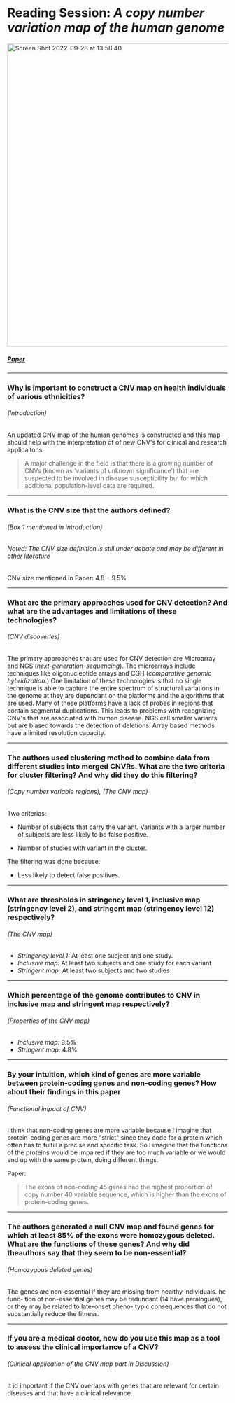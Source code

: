 # Reading Session:  *A copy number variation map of the human genome*
<img width="693" alt="Screen Shot 2022-09-28 at 13 58 40" src="https://user-images.githubusercontent.com/63153161/192773189-1abb832f-0200-46e9-970b-f49b99fc3bd0.png">

##### [Paper](https://github.com/compbiozurich/UZH-BIO392/files/9664305/nrg3871.pdf)

---

### Why is important to construct a CNV map on health individuals of various ethnicities? 
###### (Introduction)
An updated CNV map of the human genomes is constructed and this map should help with the interpretation of of new CNV's for clinical and research applicaitons.
  > A major challenge in the field is that there is a growing number of CNVs (known as ‘variants of unknown significance’) that are suspected to be involved in disease susceptibility but for which additional population-level data are required.

---

### What is the CNV size that the authors defined? 
###### (Box 1 mentioned in introduction)
###### Noted: The CNV size definition is still under debate and may be different in other literature
CNV size mentioned in Paper: $4.8 - 9.5$%

---

### What are the primary approaches used for CNV detection? And what are the advantages and limitations of these technologies? 
###### (CNV discoveries)
The primary approaches that are used for CNV detection are Microarray and NGS (*next-generation-sequencing*). The microarrays include techniques like oligonucleotide arrays and CGH (*comparative genomic hybridization*.) 
One limitation of these technologies is that no single technique is able to capture the entire spectrum of structural variations in the genome at they are
dependant on the platforms and the algorithms that are used. Many of these platforms have a lack of probes in regions that contain segmental duplications.
This leads to problems with recognizing CNV's that are associated with human disease. NGS call smaller variants but are biased towards the detection of deletions.
Array based methods have a limited resolution capacity.

---


### The authors used clustering method to combine data from different studies into merged CNVRs. What are the two criteria for cluster filtering? And why did they do this filtering? 
###### (Copy number variable regions), (The CNV map)

Two criterias:

  - Number of subjects that carry the variant. Variants with a larger number of subjects are less likely to be false positive.

  - Number of studies with variant in the cluster.

The filtering was done because:
  - Less likely to detect false positives.

---

### What are thresholds in stringency level 1, inclusive map (stringency level 2), and stringent map (stringency level 12) respectively? 
###### (The CNV map)
  - *Stringency level 1:* At least one subject and one study.
  - *Inclusive map:* At least two subjects and one study for each variant
  - *Stringent map:* At least two subjects and two studies

---

### Which percentage of the genome contributes to CNV in inclusive map and stringent map respectively? 
###### (Properties of the CNV map)
  - *Inclusive map:* $9.5$%
  - *Stringent map:* $4.8$%
 
---

### By your intuition, which kind of genes are more variable between protein-coding genes and non-coding genes? How about their findings in this paper
###### (Functional impact of CNV)
I think that non-coding genes are more variable because I imagine that protein-coding genes are more "strict" since they code for a protein
which often has to fulfill a precise and specific task. So I imagine that the functions of the proteins would be impaired if they are too much
variable or we would end up with the same protein, doing different things.

Paper: 
  > The exons of non-coding 45 genes had the highest proportion of copy number 40 variable sequence, which is higher than the exons of protein-coding genes.

---

### The authors generated a null CNV map and found genes for which at least 85% of the exons were homozygous deleted. What are the functions of these genes? And why did theauthors say that they seem to be non-essential? 
###### (Homozygous deleted genes)
The genes are non-essential if they are missing from healthy individuals.
he func- tion of non-essential genes may be redundant (14 have paralogues), or they may be related to late-onset pheno- typic 
consequences that do not substantially reduce the fitness.

---

### If you are a medical doctor, how do you use this map as a tool to assess the clinical importance of a CNV? 
###### (Clinical application of the CNV map part in Discussion)

It id important if the CNV overlaps with genes that are relevant for certain diseases and that have a clinical relevance.
